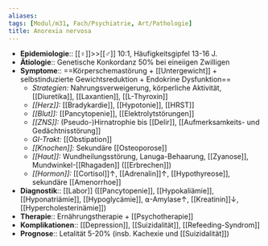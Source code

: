 ```yaml
---
aliases: 
tags: [Modul/m31, Fach/Psychiatrie, Art/Pathologie]
title: Anorexia nervosa
---
```

- **Epidemiologie**:: [[♀]]>>[[♂]] 10:1, Häufigkeitsgipfel 13-16 J.
- **Ätiologie**:: Genetische Konkordanz 50% bei eineiigen Zwilligen
- **Symptome**:: ==Körperschemastörung + [[Untergewicht]] + selbstinduzierte Gewichtsreduktion + Endokrine Dysfunktion==
	- *Strategien:* Nahrungsverweigerung, körperliche Aktivität, [[Diuretika]], [[Laxantien]], [[L-Thyroxin]]
	- *[[Herz]]:* [[Bradykardie]], [[Hypotonie]], [[HRST]]
	- *[[Blut]]:* [[Pancytopenie]], [[Elektrolytstörungen]]
	- *[[ZNS]]:* (Pseudo-)Hirnatrophie bis [[Delir]], [[Aufmerksamkeits- und Gedächtnisstörung]]
	- *GI-Trakt:* [[Obstipation]]
	- *[[Knochen]]:* Sekundäre [[Osteoporose]]
	- *[[Haut]]:* Wundheilungsstörung, Lanuga-Behaarung, [[Zyanose]], Mundwinkel-[[Rhagaden]] ([[Erbrechen]])
	- *[[Hormon]]:* [[Cortisol]]↑, [[Adrenalin]]↑, [[Hypothyreose]], sekundäre [[Amenorrhoe]]
- **Diagnostik**:: [[Labor]] ([[Pancytopenie]], [[Hypokaliämie]], [[Hyponatriämie]], [[Hypoglycämie]], ⍺-Amylase↑, [[Kreatinin]]↓, [[Hypercholesterinämie]])
- **Therapie**:: Ernährungstherapie + [[Psychotherapie]]
- **Komplikationen**:: [[Depression]], [[Suizidalität]], [[Refeeding-Syndrom]]
- **Prognose**:: Letalität 5-20% (insb. Kachexie und [[Suizidalität]])